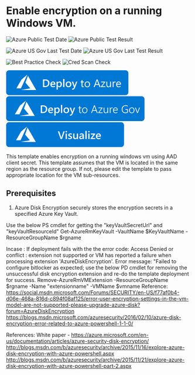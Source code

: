 # Enable encryption on a running Windows VM.

![Azure Public Test Date](https://azurequickstartsservice.blob.core.windows.net/badges/201-encrypt-running-windows-vm/PublicLastTestDate.svg)
![Azure Public Test Result](https://azurequickstartsservice.blob.core.windows.net/badges/201-encrypt-running-windows-vm/PublicDeployment.svg)

![Azure US Gov Last Test Date](https://azurequickstartsservice.blob.core.windows.net/badges/201-encrypt-running-windows-vm/FairfaxLastTestDate.svg)
![Azure US Gov Last Test Result](https://azurequickstartsservice.blob.core.windows.net/badges/201-encrypt-running-windows-vm/FairfaxDeployment.svg)

![Best Practice Check](https://azurequickstartsservice.blob.core.windows.net/badges/201-encrypt-running-windows-vm/BestPracticeResult.svg)
![Cred Scan Check](https://azurequickstartsservice.blob.core.windows.net/badges/201-encrypt-running-windows-vm/CredScanResult.svg)

[![Deploy To Azure](https://raw.githubusercontent.com/Azure/azure-quickstart-templates/master/1-CONTRIBUTION-GUIDE/images/deploytoazure.svg?sanitize=true)](https://portal.azure.com/#create/Microsoft.Template/uri/https%3A%2F%2Fraw.githubusercontent.com%2FAzure%2Fazure-quickstart-templates%2Fmaster%2F201-encrypt-running-windows-vm%2Fazuredeploy.json)
[![Deploy To Azure US Gov](https://raw.githubusercontent.com/Azure/azure-quickstart-templates/master/1-CONTRIBUTION-GUIDE/images/deploytoazuregov.svg?sanitize=true)](https://portal.azure.us/#create/Microsoft.Template/uri/https%3A%2F%2Fraw.githubusercontent.com%2FAzure%2Fazure-quickstart-templates%2Fmaster%2F201-encrypt-running-windows-vm%2Fazuredeploy.json)
[![Visualize](https://raw.githubusercontent.com/Azure/azure-quickstart-templates/master/1-CONTRIBUTION-GUIDE/images/visualizebutton.svg?sanitize=true)](http://armviz.io/#/?load=https%3A%2F%2Fraw.githubusercontent.com%2FAzure%2Fazure-quickstart-templates%2Fmaster%2F201-encrypt-running-windows-vm%2Fazuredeploy.json)

This template enables encryption on a running windows vm using AAD client
secret. This template assumes that the VM is located in the same region as the
resource group. If not, please edit the template to pass appropriate location
for the VM sub-resources.

## Prerequisites

1. Azure Disk Encryption securely stores the encryption secrets in a specified
   Azure Key Vault.

Use the below PS cmdlet for getting the "keyVaultSecretUrl" and
"keyVaultResourceId" Get-AzureRmKeyVault -VaultName
$KeyVaultName -ResourceGroupName $rgname

Incase : If deployment fails with the the error code: Access Denied or conflict
: extension not supported or VM has reported a failure when processing extension
'AzureDiskEncryption'. Error message: "Failed to configure bitlocker as
expected; use the below PD cmdlet for removing the unsuccessful disk encryption
extension and re-do the template deployment for success.
Remove-AzureRmVMExtension -ResourceGroupName
$rgname -Name "extensionname" -VMName $vmname Reference:
https://social.msdn.microsoft.com/Forums/SECURITY/en-US/f77af0b4-d06e-468a-816d-c894f08af125/error-user-encryption-settings-in-the-vm-model-are-not-supported-please-upgrade-azure-disk?forum=AzureDiskEncryption
https://blogs.msdn.microsoft.com/azuresecurity/2016/02/10/azure-disk-encryption-error-related-to-azure-powershell-1-1-0/

References: White paper -
https://azure.microsoft.com/en-us/documentation/articles/azure-security-disk-encryption/
http://blogs.msdn.com/b/azuresecurity/archive/2015/11/16/explore-azure-disk-encryption-with-azure-powershell.aspx
http://blogs.msdn.com/b/azuresecurity/archive/2015/11/21/explore-azure-disk-encryption-with-azure-powershell-part-2.aspx
